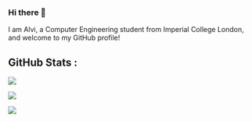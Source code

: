 ### Hi there 👋

I am Alvi, a Computer Engineering student from Imperial College London, and welcome to my GitHub profile!

## GitHub Stats :
![](https://github-readme-stats.vercel.app/api?username=alvi-codes&theme=gruvbox_light=false&include_all_commits=false&count_private=true&disable_animations=false)<br/>

![](https://github-readme-streak-stats.herokuapp.com/?user=alvi-codes&theme=gotham&hide=false)<br/>

![](https://github-readme-stats.vercel.app/api/top-langs/?username=alvi-codes&theme=gruvbox_light_border=true&include_all_commits=true&count_private=false&layout=compact)<br/>

